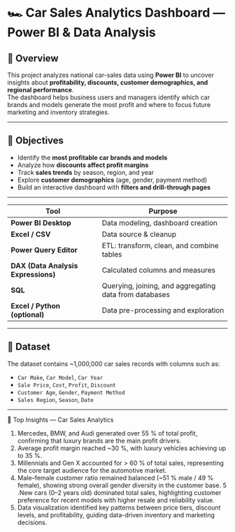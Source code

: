 # 🏎️ Car Sales Analytics Dashboard — Power BI & Data Analysis

## 📖 Overview
This project analyzes national car-sales data using **Power BI** to uncover insights about **profitability, discounts, customer demographics, and regional performance**.  
The dashboard helps business users and managers identify which car brands and models generate the most profit and where to focus future marketing and inventory strategies.

---

## 🎯 Objectives
- Identify the **most profitable car brands and models**  
- Analyze how **discounts affect profit margins**  
- Track **sales trends** by season, region, and year  
- Explore **customer demographics** (age, gender, payment method)  
- Build an interactive dashboard with **filters and drill-through pages**

---

| Tool                                | Purpose                                                |
| ----------------------------------- | ------------------------------------------------------ |
| **Power BI Desktop**                | Data modeling, dashboard creation                      |
| **Excel / CSV**                     | Data source & cleanup                                  |
| **Power Query Editor**              | ETL: transform, clean, and combine tables              |
| **DAX (Data Analysis Expressions)** | Calculated columns and measures                        |
| **SQL**                             | Querying, joining, and aggregating data from databases |
| **Excel / Python (optional)**       | Data pre-processing and exploration                    |


---

## 📂 Dataset
The dataset contains ~1,000,000 car sales records with columns such as:

- `Car Make`, `Car Model`, `Car Year`
- `Sale Price`, `Cost`, `Profit`, `Discount`
- `Customer Age`, `Gender`, `Payment Method`
- `Sales Region`, `Season`, `Date`  
---
🚀 Top Insights — Car Sales Analytics 
1. Mercedes, BMW, and Audi generated over 55 % of total profit, confirming that luxury brands are the main profit drivers.
2. Average profit margin reached ~30 %, with luxury vehicles achieving up to 35 %.
3. Millennials and Gen X accounted for > 60 % of total sales, representing the core target audience for the automotive market.
4. Male–female customer ratio remained balanced (~51 % male / 49 % female), showing strong overall gender diversity in the customer base.
5 .New cars (0–2 years old) dominated total sales, highlighting customer preference for recent models with higher resale and reliability value.
6. Data visualization identified key patterns between price tiers, discount levels, and profitability, guiding data-driven inventory and marketing decisions.

